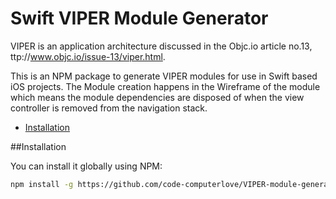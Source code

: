 Swift VIPER Module Generator
============================

VIPER is an application architecture discussed in the Objc.io article no.13, ttp://www.objc.io/issue-13/viper.html.

This is an NPM package to generate VIPER modules for use in Swift based iOS projects. The Module creation happens in the Wireframe of the module which means the module dependencies are disposed of when the view controller is removed from the navigation stack.

- [Installation](#installation)

##Installation

You can install it globally using NPM:
```bash
npm install -g https://github.com/code-computerlove/VIPER-module-generator.git
```

